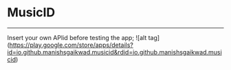 # MusicID
-----------------------------------------------------
Insert your own APIid before testing the app;
![alt tag] (https://play.google.com/store/apps/details?id=io.github.manishsgaikwad.musicid&rdid=io.github.manishsgaikwad.musicid)
